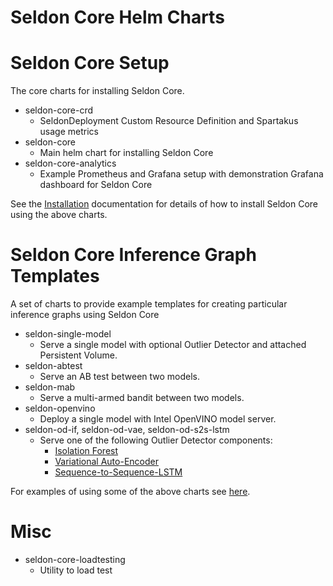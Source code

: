 # Seldon Core Helm Charts

# Seldon Core Setup

The core charts for installing Seldon Core.

 * seldon-core-crd
   * SeldonDeployment Custom Resource Definition and Spartakus usage metrics
 * seldon-core
   * Main helm chart for installing Seldon Core
 * seldon-core-analytics
   * Example Prometheus and Grafana setup with demonstration Grafana dashboard for Seldon Core


See the [Installation](../docs/install.md)  documentation for details of how to install Seldon Core using the above charts.

# Seldon Core Inference Graph Templates

A set of charts to provide example templates for creating particular inference graphs using Seldon Core

 * seldon-single-model
   * Serve a single model with optional Outlier Detector and attached Persistent Volume.
 * seldon-abtest
   * Serve an AB test between two models.
 * seldon-mab
   * Serve a multi-armed bandit between two models.
 * seldon-openvino
   * Deploy a single model with Intel OpenVINO model server.
 * seldon-od-if, seldon-od-vae, seldon-od-s2s-lstm
   * Serve one of the following Outlier Detector components:
     * [Isolation Forest](../components/outlier-detection/isolation-forest)
     * [Variational Auto-Encoder](../components/outlier-detection/vae)
     * [Sequence-to-Sequence-LSTM](../components/outlier-detection/seq2seq-lstm)

For examples of using some of the above charts see [here](../notebooks/helm_examples.ipynb).

# Misc

 * seldon-core-loadtesting
   * Utility to load test